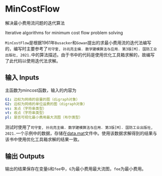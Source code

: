 # MinCostFlow
解决最小费用流问题的迭代算法

Iterative algorithms for minimum cost flow problem solving

`MinCostFlow`是根据1961年`Busacker`和`Gowan`提出的求最小费用流的迭代法编写的，编写时主要参考了`司守奎, 孙兆亮主编. 数学建模算法与应用. 第3版[M]. 国防工业出版社, 2021.`中的算法描述。由于书中的代码是使用优化工具箱求解的，故编写了此代码以使用迭代法求解。

## 输入 Inputs

主函数为mincost函数，输入的内容为

``` yaml
G1: 边权为网络的容量的图（digraph对象）
G2: 边权为网络的单位运费的图（digraph对象）
vs: 发点（字符串类型）
vt: 收点（字符串类型）
pl: 是否可视化最小费用最大流图（布尔类型）
```

测试时使用了`司守奎, 孙兆亮主编. 数学建模算法与应用. 第3版[M]. 国防工业出版社, 2021.`一个示例中的数据，存储在[data.mat](https://github.com/IceBreakerW/MinCostFlow/blob/main/data.mat)文件中。使用该数据求解得到的结果与该书中使用优化工具箱求解的结果一致。

## 输出 Outputs

输出的结果保存在变量`G`和`fee`中，`G`为最小费用最大流图，`fee`为最小费用。
